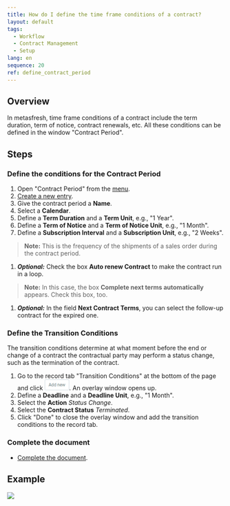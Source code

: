 ```yaml
---
title: How do I define the time frame conditions of a contract?
layout: default
tags:
  - Workflow
  - Contract Management
  - Setup
lang: en
sequence: 20
ref: define_contract_period
---
```


## Overview
In metasfresh, time frame conditions of a contract include the term duration, term of notice, contract renewals, etc. All these conditions can be defined in the window "Contract Period".

## Steps

### Define the conditions for the Contract Period
1. Open "Contract Period" from the [menu](Menu).
1. [Create a new entry](New_Record_Window).
1. Give the contract period a **Name**.
1. Select a **Calendar**.
1. Define a **Term Duration** and a **Term Unit**, e.g., "1 Year".
1. Define a **Term of Notice** and a **Term of Notice Unit**, e.g., "1 Month".
1. Define a **Subscription Interval** and a **Subscription Unit**, e.g., "2 Weeks".
 >**Note:** This is the frequency of the shipments of a sales order during the contract period.

1. ***Optional:*** Check the box **Auto renew Contract** to make the contract run in a loop.
 >**Note:** In this case, the box **Complete next terms automatically** appears. Check this box, too.

1. ***Optional:*** In the field **Next Contract Terms**, you can select the follow-up contract for the expired one.

### Define the Transition Conditions
The transition conditions determine at what moment before the end or change of a contract the contractual party may perform a status change, such as the termination of the contract.

1. Go to the record tab "Transition Conditions" at the bottom of the page and click ![](assets/Add_New_Button.png). An overlay window opens up.
1. Define a **Deadline** and a **Deadline Unit**, e.g., "1 Month".
1. Select the **Action** *Status Change*.
1. Select the **Contract Status** *Terminated*.
1. Click "Done" to close the overlay window and add the transition conditions to the record tab.

### Complete the document
- [Complete the document](DocumentProcessingComplete).

## Example
![](assets/Define_contract_period.gif)
